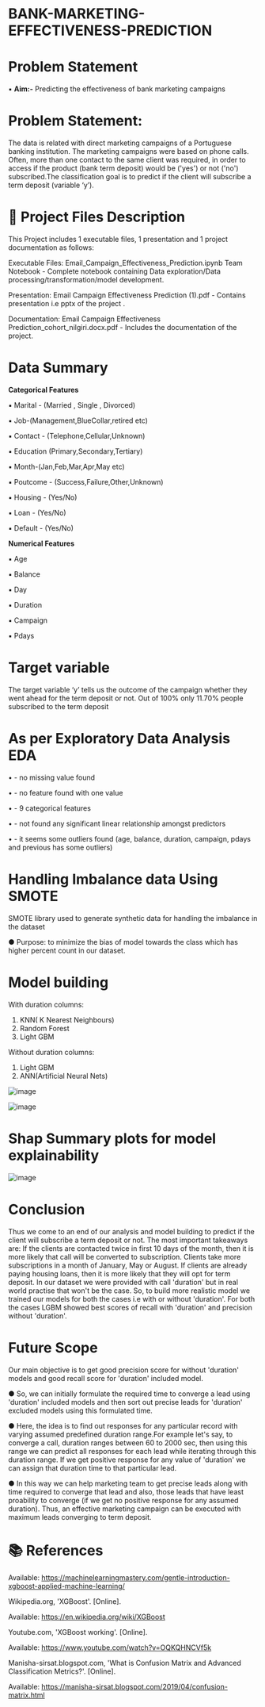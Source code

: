 # BANK-MARKETING-EFFECTIVENESS-PREDICTION

# Problem Statement

▪ **Aim:-** Predicting the effectiveness of bank
marketing campaigns

# Problem Statement:

The data is related with direct marketing campaigns of a Portuguese
banking institution. The marketing campaigns
were based on phone calls. Often, more than one
contact to the same client was required, in order
to access if the product (bank term deposit)
would be ('yes') or not ('no') subscribed.The
classification goal is to predict if the client will
subscribe a term deposit (variable ‘y’).

# 💾 Project Files Description

This Project includes 1 executable files, 1 presentation and 1 project documentation as follows:

Executable Files:
Email_Campaign_Effectiveness_Prediction.ipynb Team Notebook - Complete notebook containing Data exploration/Data processing/transformation/model development.

Presentation:
Email Campaign Effectiveness Prediction (1).pdf - Contains presentation i.e pptx of the project .

Documentation:
Email Campaign Effectiveness Prediction_cohort_nilgiri.docx.pdf - Includes the documentation of the project.

# Data Summary

**Categorical Features**

▪ Marital - (Married , Single , Divorced)

▪ Job-(Management,BlueCollar,retired etc)

▪ Contact - (Telephone,Cellular,Unknown)

▪ Education (Primary,Secondary,Tertiary)

▪ Month-(Jan,Feb,Mar,Apr,May etc)

▪ Poutcome - (Success,Failure,Other,Unknown)

▪ Housing - (Yes/No)

▪ Loan - (Yes/No)

▪ Default - (Yes/No)

**Numerical Features**

▪ Age

▪ Balance

▪ Day

▪ Duration

▪ Campaign

▪ Pdays

# Target variable

The target variable ‘y’ tells us the
outcome of the campaign whether they
went ahead for the term deposit or not.
Out of 100% only 11.70% people
subscribed to the term deposit


# As per Exploratory Data Analysis EDA

• - no missing value found

• - no feature found with one value

• - 9 categorical features

• - not found any significant linear relationship amongst predictors

• - it seems some outliers found (age, balance, duration, campaign, pdays and previous
has some outliers)

# Handling Imbalance data Using SMOTE

SMOTE library used to generate synthetic data for handling the
imbalance in the dataset

● Purpose: to minimize the bias of model towards the class which has
higher percent count in our dataset.


# Model building

With duration columns:

1. KNN( K Nearest Neighbours)
2. Random Forest
3. Light GBM

Without duration columns:

1. Light GBM
2. ANN(Artificial Neural Nets)

![image](https://user-images.githubusercontent.com/66200786/161384413-aa902187-b0e5-4076-b24c-69c84194941a.png)

![image](https://user-images.githubusercontent.com/66200786/161384467-909e52c6-a661-46a5-bb9e-63a8f0168e93.png)

# Shap Summary plots for model explainability

![image](https://user-images.githubusercontent.com/66200786/161384539-6bc53a68-e919-4942-b668-fd74e02ace6c.png)

# Conclusion

Thus we come to an end of our analysis and model building to predict if the client will subscribe a term deposit or not. The most important takeaways are:
If the clients are contacted twice in first 10 days of the month, then it is more likely that call will be converted to subscription.
Clients take more subscriptions in a month of January, May or August.
If clients are already paying housing loans, then it is more likely that they will opt for term deposit.
In our dataset we were provided with call 'duration' but in real world practise that won't be the case. So, to build more realistic model we trained our models for both the cases i.e with or without 'duration'. For both the cases LGBM showed best scores of recall with 'duration' and precision without 'duration'.

# Future Scope


Our main objective is to get good precision score for without 'duration' models and good recall
score for 'duration' included model.

● So, we can initially formulate the required time to converge a lead using 'duration' included models
and then sort out precise leads for 'duration' excluded models using this formulated time.

● Here, the idea is to find out responses for any particular record with varying assumed predefined
duration range.For example let's say, to converge a call, duration ranges between 60 to 2000 sec, then using this
range we can predict all responses for each lead while iterating through this duration range. If we
get positive response for any value of 'duration' we can assign that duration time to that particular
lead.

● In this way we can help marketing team to get precise leads along with time required to converge
that lead and also, those leads that have least proability to converge (if we get no positive response
for any assumed duration). Thus, an effective marketing campaign can be executed with maximum
leads converging to term deposit.

# 📚 References

Available: https://machinelearningmastery.com/gentle-introduction-xgboost-applied-machine-learning/

Wikipedia.org, 'XGBoost'. [Online].

Available: https://en.wikipedia.org/wiki/XGBoost

Youtube.com, 'XGBoost working'. [Online].

Available: https://www.youtube.com/watch?v=OQKQHNCVf5k

Manisha-sirsat.blogspot.com, 'What is Confusion Matrix and Advanced Classification Metrics?'. [Online].

Available: https://manisha-sirsat.blogspot.com/2019/04/confusion-matrix.html

